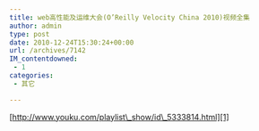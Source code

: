```yaml
---
title: web高性能及运维大会(O’Reilly Velocity China 2010)视频全集
author: admin
type: post
date: 2010-12-24T15:30:24+00:00
url: /archives/7142
IM_contentdowned:
 - 1
categories:
 - 其它

---
```

[http://www.youku.com/playlist\_show/id\_5333814.html][1]

 [1]: http://www.youku.com/playlist_show/id_5333814.html